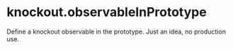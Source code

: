 # knockout.observableInPrototype
Define a knockout observable in the prototype. Just an idea, no production use.
